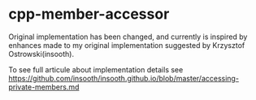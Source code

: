 # cpp-member-accessor

Original implementation has been changed, and currently is inspired by enhances made to my original implementation suggested by Krzysztof Ostrowski(insooth).

To see full articule about implementation details see https://github.com/insooth/insooth.github.io/blob/master/accessing-private-members.md
